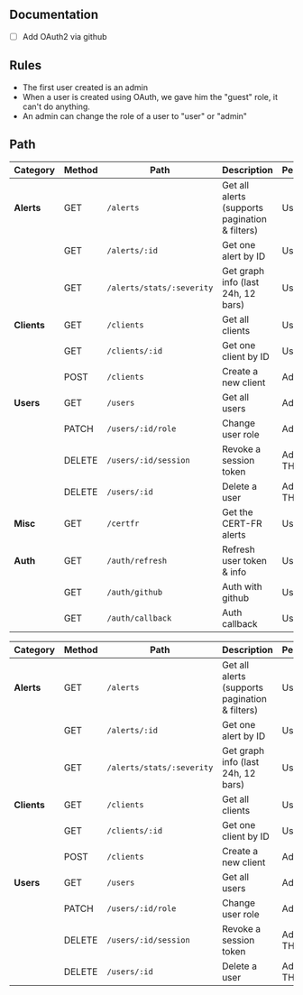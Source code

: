 ## Documentation

- [ ] Add OAuth2 via github

## Rules

- The first user created is an admin
- When a user is created using OAuth, we gave him the "guest" role, it can't do anything.
- An admin can change the role of a user to "user" or "admin"

## Path

| **Category**  | **Method** | **Path**                          | **Description**                                      | **Permissions** |
|--------------|----------|--------------------------------|--------------------------------------------------|----------------|
| **Alerts**   | GET      | `/alerts`                     | Get all alerts (supports pagination & filters)  | User |
|              | GET      | `/alerts/:id`                 | Get one alert by ID                            | User |
|              | GET      | `/alerts/stats/:severity`     | Get graph info (last 24h, 12 bars)             | User |
| **Clients**  | GET      | `/clients`                    | Get all clients                                | User |
|              | GET      | `/clients/:id`                | Get one client by ID                           | User |
|              | POST     | `/clients`                    | Create a new client                           | Admin |
| **Users**    | GET      | `/users`                      | Get all users                                 | Admin |
|              | PATCH    | `/users/:id/role`             | Change user role                              | Admin |
|              | DELETE   | `/users/:id/session`          | Revoke a session token                        | Admin or THE user |
|              | DELETE   | `/users/:id`                  | Delete a user                                 | Admin or THE user |
| **Misc**     | GET      | `/certfr`                     | Get the CERT-FR alerts                        | User |
| **Auth**     | GET      | `/auth/refresh`               | Refresh user token & info                     | User |
| | GET      | `/auth/github`               | Auth with github | User |
| | GET      | `/auth/callback`               | Auth callback | User |

| **Category**  | **Method** | **Path**                          | **Description**                                      | **Permissions** |
|--------------|----------|--------------------------------|--------------------------------------------------|----------------|
| **Alerts**   | GET      | `/alerts`                     | Get all alerts (supports pagination & filters)  | User |
|              | GET      | `/alerts/:id`                 | Get one alert by ID                            | User |
|              | GET      | `/alerts/stats/:severity`     | Get graph info (last 24h, 12 bars)             | User |
| **Clients**  | GET      | `/clients`                    | Get all clients                                | User |
|              | GET      | `/clients/:id`                | Get one client by ID                           | User |
|              | POST     | `/clients`                    | Create a new client                           | Admin |
| **Users**    | GET      | `/users`                      | Get all users                                 | Admin |
|              | PATCH    | `/users/:id/role`             | Change user role                              | Admin |
|              | DELETE   | `/users/:id/session`          | Revoke a session token                        | Admin or THE user |
|              | DELETE   | `/users/:id`                  | Delete a user                                 | Admin or THE user |
